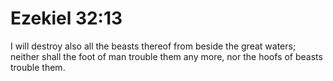 # Ezekiel 32:13

I will destroy also all the beasts thereof from beside the great waters; neither shall the foot of man trouble them any more, nor the hoofs of beasts trouble them.
